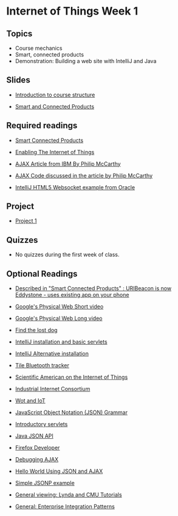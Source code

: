# Internet of Things Week 1

## Topics

+ Course mechanics
+ Smart, connected products
+ Demonstration: Building a web site with IntelliJ and Java

## Slides
+ [Introduction to course structure](https://www.andrew.cmu.edu/user/mm6/95-733/PowerPoint/01_IntroToCourseStructure.pdf)

+ [Smart and Connected Products](https://www.andrew.cmu.edu/user/mm6/95-733/PowerPoint/01_IntroductionToIOT.pdf)

## Required readings

+ [Smart Connected Products](https://hbr.org/2014/11/how-smart-connected-products-are-transforming-competition)
+ [Enabling The Internet of Things](https://www.andrew.cmu.edu/user/mm6/95-733/iot/Enabling_the_Internet_of_Things.pdf)

+ [AJAX Article from IBM By Philip McCarthy](http://www.ibm.com/developerworks/library/j-ajax1/?ca%3D)

+ [AJAX Code discussed in the article by Philip McCarthy](http://www.andrew.cmu.edu/~mm6/95-733/Ajax/j-ajax1.zip)

+ [IntelliJ HTML5 Websocket example from Oracle](http://www.andrew.cmu.edu/~mm6/95-733/Whiteboard_Instructions.txt)

## Project
+ [Project 1](https://www.andrew.cmu.edu/user/mm6/95-733/homework/Spring2020/S20Project1.txt)

## Quizzes

+ No quizzes during the first week of class.

## Optional Readings

+ [Described in "Smart Connected Products" : URIBeacon is now Eddystone - uses existing app on your phone](https://developers.google.com/beacons/)

+ [Google's Physical Web Short video](https://www.youtube.com/watch?v=1yaLPRgtlR0&feature=youtu.be)

+ [Google's Physical Web Long video](https://www.youtube.com/watch?v=vyfy7AdPk2g)

+ [Find the lost dog](https://youtu.be/-Y77cUI_z30)

+ [IntelliJ installation and basic servlets](https://www.andrew.cmu.edu/user/mm6/95-733/IntelliJ_Installs.pdf)

+ [IntelliJ Alternative installation](https://www.andrew.cmu.edu/user/mm6/95-733/IntelliJ_Alternative_Startup.docx)

+ [Tile Bluetooth tracker](https://www.thetileapp.com/en-us/products)

+ [Scientific American on the Internet of Things](http://cba.mit.edu/docs/papers/04.10.i0.pdf)


+ [Industrial Internet Consortium](https://www.trusted-iot.org)

+ [Wot and IoT](https://webofthings.org/2016/01/23/wot-vs-iot-12/)


+ [JavaScript Object Notation (JSON) Grammar](http://www.json.org/index.html)

+ [Introductory servlets](http://proquestcombo.safaribooksonline.com/9780596516680)

+ [Java JSON API](http://www.oracle.com/technetwork/articles/java/json-1973242.html)

+ [Firefox Developer](https://www.mozilla.org/en-US/firefox/developer/)

+ [Debugging AJAX](http://www.youtube.com/watch?v=W4jXAaEMp2M)

+ [Hello World Using JSON and AJAX](https://www.andrew.cmu.edu/user/mm6/95-733/JSONHelloWorld.txt)

+ [Simple JSONP example](https://www.andrew.cmu.edu/user/mm6/95-733/JSONP/JSONPDemo.txt)

+ [General viewing: Lynda and CMU Tutorials](http://www.cmu.edu/lynda/)

+ [General: Enterprise Integration Patterns](http://www.enterpriseintegrationpatterns.com)
